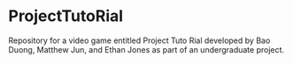 # ProjectTutoRial
Repository for a video game entitled Project Tuto Rial developed by Bao Duong, Matthew Jun, and Ethan Jones as part of an undergraduate project.
